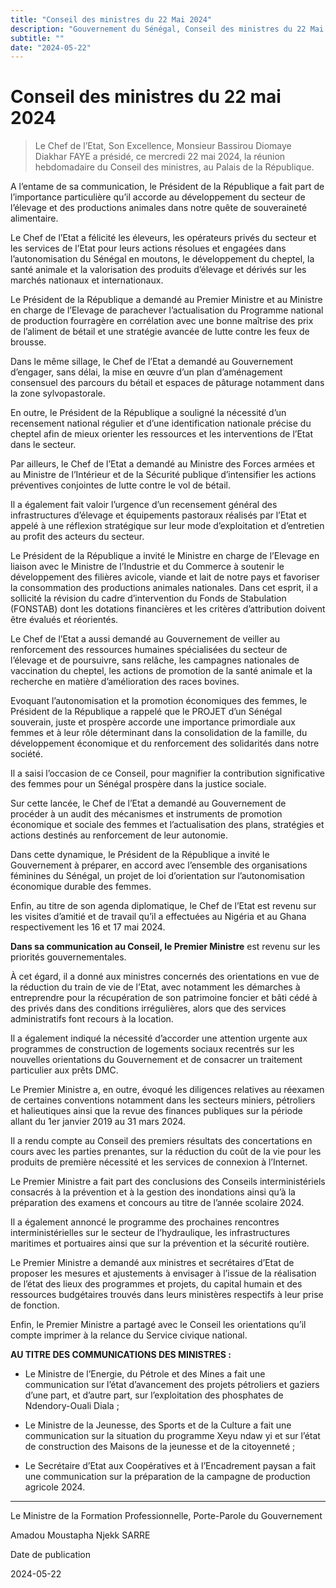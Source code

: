 ```yaml
---
title: "Conseil des ministres du 22 Mai 2024"
description: "Gouvernement du Sénégal, Conseil des ministres du 22 Mai 2024 avec le président Bassirou Diomaye Faye et le premier ministre Ousmane Sonko."
subtitle: ""
date: "2024-05-22"
---
```


# Conseil des ministres du 22 mai 2024

> Le Chef de l’Etat, Son Excellence, Monsieur Bassirou Diomaye Diakhar FAYE a présidé, ce mercredi 22 mai 2024, la réunion hebdomadaire du Conseil des ministres, au Palais de la République.

A l’entame de sa communication, le Président de la République a fait part de l’importance particulière qu’il accorde au développement du secteur de l’élevage et des productions animales dans notre quête de souveraineté alimentaire.

Le Chef de l’Etat a félicité les éleveurs, les opérateurs privés du secteur et les services de l’Etat pour leurs actions résolues et engagées dans l’autonomisation du Sénégal en moutons, le développement du cheptel, la santé animale et la valorisation des produits d’élevage et dérivés sur les marchés nationaux et internationaux.

Le Président de la République a demandé au Premier Ministre et au Ministre en charge de l’Elevage de parachever l’actualisation du Programme national de production fourragère en corrélation avec une bonne maîtrise des prix de l’aliment de bétail et une stratégie avancée de lutte contre les feux de brousse.

Dans le même sillage, le Chef de l’Etat a demandé au Gouvernement d’engager, sans délai, la mise en œuvre d’un plan d’aménagement consensuel des parcours du bétail et espaces de pâturage notamment dans la zone sylvopastorale.

En outre, le Président de la République a souligné la nécessité d’un recensement national régulier et d’une identification nationale précise du cheptel afin de mieux orienter les ressources et les interventions de l’Etat dans le secteur.

Par ailleurs, le Chef de l’Etat a demandé au Ministre des Forces armées et au Ministre de l’Intérieur et de la Sécurité publique d’intensifier les actions préventives conjointes de lutte contre le vol de bétail.

Il a également fait valoir l’urgence d’un recensement général des infrastructures d’élevage et équipements pastoraux réalisés par l’Etat et appelé à une réflexion stratégique sur leur mode d’exploitation et d’entretien au profit des acteurs du secteur.

Le Président de la République a invité le Ministre en charge de l’Elevage en liaison avec le Ministre de l’Industrie et du Commerce à soutenir le développement des filières avicole, viande et lait de notre pays et favoriser la consommation des productions animales nationales. Dans cet esprit, il a sollicité la révision du cadre d’intervention du Fonds de Stabulation (FONSTAB) dont les dotations financières et les critères d’attribution doivent être évalués et réorientés.

Le Chef de l’Etat a aussi demandé au Gouvernement de veiller au renforcement des ressources humaines spécialisées du secteur de l’élevage et de poursuivre, sans relâche, les campagnes nationales de vaccination du cheptel, les actions de promotion de la santé animale et la recherche en matière d’amélioration des races bovines.

Evoquant l’autonomisation et la promotion économiques des femmes, le Président de la République a rappelé que le PROJET d’un Sénégal souverain, juste et prospère accorde une importance primordiale aux femmes et à leur rôle déterminant dans la consolidation de la famille, du développement économique et du renforcement des solidarités dans notre société.

Il a saisi l’occasion de ce Conseil, pour magnifier la contribution significative des femmes pour un Sénégal prospère dans la justice sociale.

Sur cette lancée, le Chef de l’Etat a demandé au Gouvernement de procéder à un audit des mécanismes et instruments de promotion économique et sociale des femmes et l’actualisation des plans, stratégies et actions destinés au renforcement de leur autonomie.

Dans cette dynamique, le Président de la République a invité le Gouvernement à préparer, en accord avec l’ensemble des organisations féminines du Sénégal, un projet de loi d’orientation sur l’autonomisation économique durable des femmes.

Enfin, au titre de son agenda diplomatique, le Chef de l’Etat est revenu sur les visites d’amitié et de travail qu’il a effectuées au Nigéria et au Ghana respectivement les 16 et 17 mai 2024.

**Dans sa communication au Conseil, le Premier Ministre** est revenu sur les priorités gouvernementales.

À cet égard, il a donné aux ministres concernés des orientations en vue de la réduction du train de vie de l’Etat, avec notamment les démarches à entreprendre pour la récupération de son patrimoine foncier et bâti cédé à des privés dans des conditions irrégulières, alors que des services administratifs font recours à la location.

Il a également indiqué la nécessité d’accorder une attention urgente aux programmes de construction de logements sociaux recentrés sur les nouvelles orientations du Gouvernement et de consacrer un traitement particulier aux prêts DMC.

Le Premier Ministre a, en outre, évoqué les diligences relatives au réexamen de certaines conventions notamment dans les secteurs miniers, pétroliers et halieutiques ainsi que la revue des finances publiques sur la période allant du 1er janvier 2019 au 31 mars 2024.

Il a rendu compte au Conseil des premiers résultats des concertations en cours avec les parties prenantes, sur la réduction du coût de la vie pour les produits de première nécessité et les services de connexion à l’Internet.

Le Premier Ministre a fait part des conclusions des Conseils interministériels consacrés à la prévention et à la gestion des inondations ainsi qu’à la préparation des examens et concours au titre de l’année scolaire 2024.

Il a également annoncé le programme des prochaines rencontres interministérielles sur le secteur de l’hydraulique, les infrastructures maritimes et portuaires ainsi que sur la prévention et la sécurité routière.

Le Premier Ministre a demandé aux ministres et secrétaires d’Etat de proposer les mesures et ajustements à envisager à l’issue de la réalisation de l’état des lieux des programmes et projets, du capital humain et des ressources budgétaires trouvés dans leurs ministères respectifs à leur prise de fonction.

Enfin, le Premier Ministre a partagé avec le Conseil les orientations qu’il compte imprimer à la relance du Service civique national.

**AU TITRE DES COMMUNICATIONS DES MINISTRES :**

- Le Ministre de l’Energie, du Pétrole et des Mines a fait une communication sur l’état d’avancement des projets pétroliers et gaziers d’une part, et d’autre part, sur l’exploitation des phosphates de Ndendory-Ouali Diala ;

- Le Ministre de la Jeunesse, des Sports et de la Culture a fait une communication sur la situation du programme Xeyu ndaw yi et sur l’état de construction des Maisons de la jeunesse et de la citoyenneté ;

- Le Secrétaire d’Etat aux Coopératives et à l’Encadrement paysan a fait une communication sur la préparation de la campagne de production agricole 2024.

---

Le Ministre de la Formation Professionnelle, Porte-Parole du Gouvernement

Amadou Moustapha Njekk SARRE

Date de publication

2024-05-22